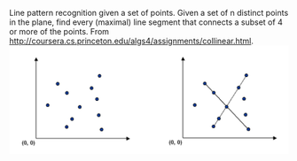 Line pattern recognition given a set of points. Given a set of n distinct points in the plane, find every (maximal) line segment that connects a subset of 4 or more of the points. 
From http://coursera.cs.princeton.edu/algs4/assignments/collinear.html.
![image](https://github.com/nayanika-g/Collinear/blob/master/img.png)
